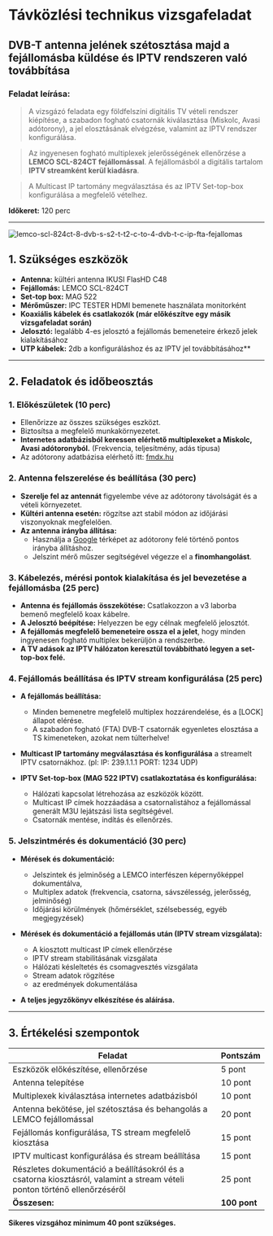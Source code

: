 # Távközlési technikus vizsgafeladat

## DVB-T antenna jelének szétosztása majd a fejállomásba küldése és IPTV rendszeren való továbbítása

### **Feladat leírása:**    
> A vizsgázó feladata egy földfelszíni digitális TV vételi rendszer kiépítése, a szabadon fogható csatornák kiválasztása (Miskolc, Avasi adótorony), a jel elosztásának elvégzése, valamint az IPTV rendszer konfigurálása.  

> Az ingyenesen fogható multiplexek jelerősségének ellenőrzése a **LEMCO SCL-824CT fejállomással**. A fejállomásból a digitális tartalom **IPTV streamként kerül kiadásra**.  

> A Multicast IP tartomány megválasztása és az IPTV Set-top-box konfigurálása a megfelelő vételhez.  

**Időkeret:** 120 perc  

---

![lemco-scl-824ct-8-dvb-s-s2-t-t2-c-to-4-dvb-t-c-ip-fta-fejallomas](https://github.com/user-attachments/assets/869b782c-e77b-4485-81ab-3d00005527cc)

## **1. Szükséges eszközök**
- **Antenna:** kültéri antenna IKUSI FlasHD C48
- **Fejállomás:** LEMCO SCL-824CT
- **Set-top box:** MAG 522
- **Mérőműszer:** IPC TESTER HDMI bemenete használata monitorként
- **Koaxiális kábelek és csatlakozók (már előkészítve egy másik vizsgafeladat során)**
- **Jelosztó:** legalább 4-es jelosztó a fejállomás bemeneteire érkező jelek kialakításához
- **UTP kábelek:** 2db a konfiguráláshoz és az IPTV jel továbbításához**

---

## **2. Feladatok és időbeosztás**

### **1. Előkészületek (10 perc)**
- Ellenőrizze az összes szükséges eszközt.
- Biztosítsa a megfelelő munkakörnyezetet.
- **Internetes adatbázisból keressen elérhető multiplexeket a Miskolc, Avasi adótoronyból.** (Frekvencia, teljesítmény, adás típusa)
- Az adótorony adatbázisa elérhető itt: [fmdx.hu](https://www.fmdx.hu/transmitters-hng-avas.htm)

### **2. Antenna felszerelése és beállítása (30 perc)**
- **Szerelje fel az antennát** figyelembe véve az adótorony távolságát és a vételi környezetet.
- **Kültéri antenna esetén:** rögzítse azt stabil módon az időjárási viszonyoknak megfelelően.
- **Az antenna irányba állítása:**
  - Használja a [Google](maps.google.com) térképet az adótorony felé történő pontos irányba állításhoz.
  - Jelszint mérő műszer segítségével végezze el a **finomhangolást**.

### **3. Kábelezés, mérési pontok kialakítása és jel bevezetése a fejállomásba (25 perc)**
- **Antenna és fejállomás összekötése:** Csatlakozzon a v3 laborba bemenő megfelelő koax kábelre.
- **A Jelosztó beépítése:** Helyezzen be egy célnak megfelelő jelosztót.
- **A fejállomás megfelelő bemeneteire ossza el a jelet**, hogy minden ingyenesen fogható multiplex bekerüljön a rendszerbe.
- **A TV adások az IPTV hálózaton keresztül továbbítható legyen a set-top-box felé.**

### **4. Fejállomás beállítása és IPTV stream konfigurálása (25 perc)**
- **A fejállomás beállítása:**
  - Minden bemenetre megfelelő multiplex hozzárendelése, és a [LOCK] állapot elérése.
  - A szabadon fogható (FTA) DVB-T csatornák egyenletes elosztása a TS kimeneteken, azokat nem túlterhelve!
- **Multicast IP tartomány megválasztása és konfigurálása** a streamelt IPTV csatornákhoz. (pl: IP: 239.1.1.1 PORT: 1234 UDP)

- **IPTV Set-top-box (MAG 522 IPTV) csatlakoztatása és konfigurálása:**
  - Hálózati kapcsolat létrehozása az eszközök között.
  - Multicast IP címek hozzáadása a csatornalistához a fejállomással generált M3U lejátszási lista segítségével.
  - Csatornák mentése, indítás és ellenőrzés.

### **5. Jelszintmérés és dokumentáció (30 perc)**
- **Mérések és dokumentáció:**
  - Jelszintek és jelminőség a LEMCO interfészen képernyőképpel dokumentálva,
  - Multiplex adatok (frekvencia, csatorna, sávszélesség, jelerősség, jelminőség)
  - Időjárási körülmények (hőmérséklet, szélsebesség, egyéb megjegyzések)

- **Mérések és dokumentáció a fejállomás után (IPTV stream vizsgálata):**
  - A kiosztott multicast IP címek ellenőrzése
  - IPTV stream stabilitásának vizsgálata
  - Hálózati késleltetés és csomagvesztés vizsgálata
  - Stream adatok rögzítése
  - az eredmények dokumentálása
    
- **A teljes jegyzőkönyv elkészítése és aláírása.**

---

## **3. Értékelési szempontok**

| Feladat | Pontszám |
|---------|----------|
| Eszközök előkészítése, ellenőrzése | 5 pont |
| Antenna telepítése | 10 pont |
| Multiplexek kiválasztása internetes adatbázisból | 10 pont |
| Antenna bekötése, jel szétosztása és behangolás a LEMCO fejállomással | 20 pont |
| Fejállomás konfigurálása, TS stream megfelelő kiosztása | 15 pont |
| IPTV multicast konfigurálása és stream beállítása | 15 pont |
| Részletes dokumentáció a beállításokról és a csatorna kiosztásról, valamint a stream vételi ponton történő ellenőrzéséről | 25 pont |
| **Összesen:** | **100 pont** |

**Sikeres vizsgához minimum 40 pont szükséges.**

